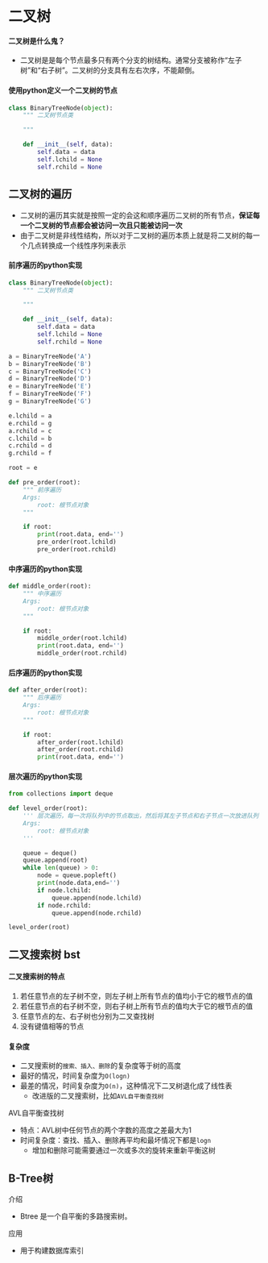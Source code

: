 # 二叉树


#### 二叉树是什么鬼？
- 二叉树是是每个节点最多只有两个分支的树结构。通常分支被称作“左子树”和“右子树”。二叉树的分支具有左右次序，不能颠倒。

 
#### 使用python定义一个二叉树的节点
```python
class BinaryTreeNode(object):
    """ 二叉树节点类

    """

    def __init__(self, data):
        self.data = data
        self.lchild = None
        self.rchild = None
```


## 二叉树的遍历
- 二叉树的遍历其实就是按照一定的会这和顺序遍历二叉树的所有节点，**保证每一个二叉树的节点都会被访问一次且只能被访问一次**
- 由于二叉树是非线性结构，所以对于二叉树的遍历本质上就是将二叉树的每一个几点转换成一个线性序列来表示

#### 前序遍历的python实现

```python
class BinaryTreeNode(object):
    """ 二叉树节点类

    """

    def __init__(self, data):
        self.data = data
        self.lchild = None
        self.rchild = None

a = BinaryTreeNode('A')
b = BinaryTreeNode('B')
c = BinaryTreeNode('C')
d = BinaryTreeNode('D')
e = BinaryTreeNode('E')
f = BinaryTreeNode('F')
g = BinaryTreeNode('G')

e.lchild = a
e.rchild = g
a.rchild = c
c.lchild = b
c.rchild = d
g.rchild = f

root = e

def pre_order(root):
    """ 前序遍历
    Args:
        root: 根节点对象
    """

    if root:
        print(root.data, end='')
        pre_order(root.lchild)
        pre_order(root.rchild)
```

#### 中序遍历的python实现


```python
def middle_order(root):
    """ 中序遍历
    Args:
        root: 根节点对象
    """

    if root:
        middle_order(root.lchild)
        print(root.data, end='')
        middle_order(root.rchild)


```

#### 后序遍历的python实现

```python
def after_order(root):
    """ 后序遍历
    Args:
        root: 根节点对象
    """

    if root:
        after_order(root.lchild)
        after_order(root.rchild)
        print(root.data, end='')
```

#### 层次遍历的python实现

```python
from collections import deque

def level_order(root):
    ''' 层次遍历，每一次将队列中的节点取出，然后将其左子节点和右子节点一次放进队列
    Args:
        root: 根节点对象
    '''

    queue = deque()
    queue.append(root)
    while len(queue) > 0:
        node = queue.popleft()
        print(node.data,end='')
        if node.lchild:
            queue.append(node.lchild)
        if node.rchild:
            queue.append(node.rchild)

level_order(root)
```

## 二叉搜索树 bst

#### 二叉搜索树的特点
1. 若任意节点的左子树不空，则左子树上所有节点的值均小于它的根节点的值
2. 若任意节点的右子树不空，则右子树上所有节点的值均大于它的根节点的值
3. 任意节点的左、右子树也分别为二叉查找树
4. 没有键值相等的节点

#### 复杂度
- 二叉搜索树的`搜索、插入、删除`的复杂度等于树的高度
- 最好的情况，时间复杂度为`O(logn)`
- 最差的情况，时间复杂度为`O(n)`，这种情况下二叉树退化成了线性表
	- 改进版的二叉搜索树，比如`AVL自平衡查找树`

AVL自平衡查找树
- 特点：AVL树中任何节点的两个字数的高度之差最大为1
- 时间复杂度：查找、插入、删除再平均和最坏情况下都是`logn`
	- 增加和删除可能需要通过一次或多次的旋转来重新平衡这树




## B-Tree树
介绍
- Btree 是一个自平衡的多路搜索树。


应用
- 用于构建数据库索引



